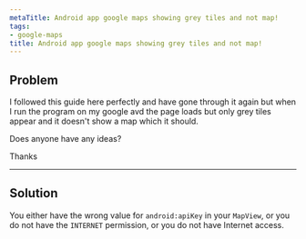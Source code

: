 ```yaml
---
metaTitle: Android app google maps showing grey tiles and not map!
tags:
- google-maps
title: Android app google maps showing grey tiles and not map!
---
```


## Problem

I followed this guide here perfectly and have gone through it again but when I run the program on my google avd the page loads but only grey tiles appear and it doesn't show a map which it should. 


Does anyone have any ideas?


Thanks



---

## Solution

You either have the wrong value for `android:apiKey` in your `MapView`, or you do not have the `INTERNET` permission, or you do not have Internet access.

